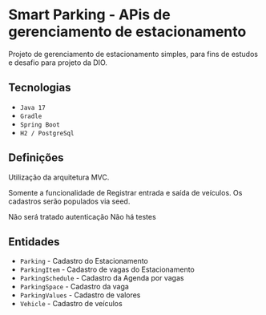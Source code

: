 # Smart Parking - APis de gerenciamento de estacionamento

Projeto de gerenciamento de estacionamento simples, para fins de estudos e desafio para projeto da DIO.

## Tecnologias
- `Java 17`
- `Gradle`
- `Spring Boot`
- `H2 / PostgreSql`


## Definições

Utilização da arquitetura MVC.

Somente a funcionalidade de Registrar entrada e saída de veículos.
Os cadastros serão populados via seed.

Não será tratado autenticação
Não há testes


## Entidades

- `Parking` - Cadastro do Estacionamento
- `ParkingItem` - Cadastro de vagas do Estacionamento
- `ParkingSchedule` - Cadastro da Agenda por vagas
- `ParkingSpace` - Cadastro da vaga
- `ParkingValues` - Cadastro de valores 
- `Vehicle` - Cadastro de veículos


